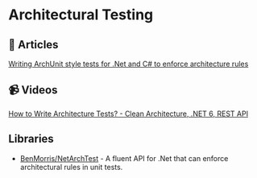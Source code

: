 
# Architectural Testing

## 📝 Articles
[Writing ArchUnit style tests for .Net and C# to enforce architecture rules](https://www.ben-morris.com/writing-archunit-style-tests-for-net-and-c-for-self-testing-architectures/)

## 📹 Videos
[How to Write Architecture Tests? - Clean Architecture, .NET 6, REST API](https://www.youtube.com/watch?v=_D6Kai4RdGY)

## Libraries
- [BenMorris/NetArchTest](https://github.com/BenMorris/NetArchTest) - A fluent API for .Net that can enforce architectural rules in unit tests.